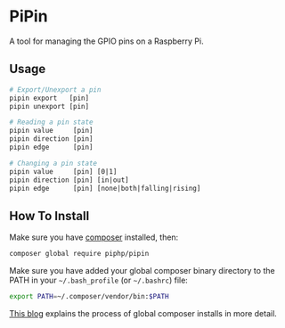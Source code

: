 # PiPin

A tool for managing the GPIO pins on a Raspberry Pi.

## Usage

```apache
# Export/Unexport a pin
pipin export   [pin]
pipin unexport [pin]

# Reading a pin state
pipin value     [pin]
pipin direction [pin]
pipin edge      [pin]

# Changing a pin state
pipin value     [pin] [0|1]
pipin direction [pin] [in|out]
pipin edge      [pin] [none|both|falling|rising]
```

## How To Install

Make sure you have [composer](https://getcomposer.org/) installed, then:

```sh
composer global require piphp/pipin
```

Make sure you have added your global composer binary directory to the PATH in your `~/.bash_profile` (or `~/.bashrc`) file:

```sh
export PATH=~/.composer/vendor/bin:$PATH
```

[This blog](https://akrabat.com/global-installation-of-php-tools-with-composer/) explains the process of global composer installs in more detail.
